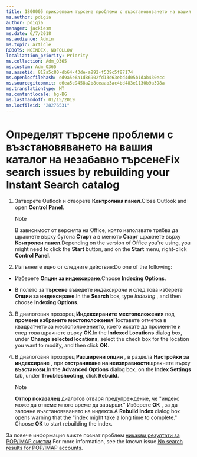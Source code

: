 ```yaml
---
title: 1800005 прикрепвам търсене проблеми с възстановяването на вашия каталог на незабавно търсене
ms.author: pdigia
author: pdigia
manager: jackiesm
ms.date: 6/7/2018
ms.audience: Admin
ms.topic: article
ROBOTS: NOINDEX, NOFOLLOW
localization_priority: Priority
ms.collection: Adm_O365
ms.custom: Adm_O365
ms.assetid: 812a5c80-db64-43de-a892-f539c5f87174
ms.openlocfilehash: ed9a5e6a1d86902fd13d63ebd4d05b1dab430ecc
ms.sourcegitcommit: d6ea5e9458a2b8ceaab3ac4bd483e1130b9a398a
ms.translationtype: MT
ms.contentlocale: bg-BG
ms.lasthandoff: 01/15/2019
ms.locfileid: "28276531"
---
```

# <a name="fix-search-issues-by-rebuilding-your-instant-search-catalog"></a><span data-ttu-id="788d2-102">Определят търсене проблеми с възстановяването на вашия каталог на незабавно търсене</span><span class="sxs-lookup"><span data-stu-id="788d2-102">Fix search issues by rebuilding your Instant Search catalog</span></span>

1. <span data-ttu-id="788d2-103">Затворете Outlook и отворете **Контролния панел**.</span><span class="sxs-lookup"><span data-stu-id="788d2-103">Close Outlook and open **Control Panel**.</span></span>
    
    > [!NOTE]
    > <span data-ttu-id="788d2-104">В зависимост от версията на Office, която използвате трябва да щракнете върху бутона **Старт** а в менюто **Старт** щракнете върху **Контролен панел**.</span><span class="sxs-lookup"><span data-stu-id="788d2-104">Depending on the version of Office you're using, you might need to click the **Start** button, and on the **Start** menu, right-click **Control Panel**.</span></span> 
  
2. <span data-ttu-id="788d2-105">Изпълнете едно от следните действия:</span><span class="sxs-lookup"><span data-stu-id="788d2-105">Do one of the following:</span></span>
    
  - <span data-ttu-id="788d2-106">Изберете **Опции за индексиране**.</span><span class="sxs-lookup"><span data-stu-id="788d2-106">Choose **Indexing Options**.</span></span>
    
  - <span data-ttu-id="788d2-107">В полето за **търсене** въведете *индексиране* и след това изберете **Опции за индексиране**.</span><span class="sxs-lookup"><span data-stu-id="788d2-107">In the **Search** box, type  *Indexing*  , and then choose **Indexing Options**.</span></span>
    
3. <span data-ttu-id="788d2-108">В диалоговия прозорец **Индексираните местоположения** под **промени избраните местоположения**Поставете отметка в квадратчето за местоположението, което искате да промените и след това щракнете върху **OK**.</span><span class="sxs-lookup"><span data-stu-id="788d2-108">In the **Indexed Locations** dialog box, under **Change selected locations**, select the check box for the location you want to modify, and then click **OK**.</span></span>
    
4. <span data-ttu-id="788d2-109">В диалоговия прозорец **Разширени опции** , в раздела **Настройки за индексиране** , при **отстраняване на неизправности**щракнете върху **възстанови**.</span><span class="sxs-lookup"><span data-stu-id="788d2-109">In the **Advanced Options** dialog box, on the **Index Settings** tab, under **Troubleshooting**, click **Rebuild**.</span></span>
    
    > [!NOTE]
    > <span data-ttu-id="788d2-p101">**Отпор показалец** диалогов отваря предупреждение, че "индекс може да отнеме много време да завърши." Изберете **OK** , за да започне възстановяването на индекса.</span><span class="sxs-lookup"><span data-stu-id="788d2-p101">A **Rebuild Index** dialog box opens warning that the "index might take a long time to complete." Choose **OK** to start rebuilding the index.</span></span> 
  
<span data-ttu-id="788d2-112">За повече информация вижте познат проблем [никакви резултати за POP/IMAP сметки](https://support.office.com/article/51c9d2c7-a3db-4358-afdf-50d3a9e57039.aspx).</span><span class="sxs-lookup"><span data-stu-id="788d2-112">For more information, see the known issue [No search results for POP/IMAP accounts](https://support.office.com/article/51c9d2c7-a3db-4358-afdf-50d3a9e57039.aspx).</span></span>
  

